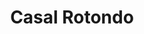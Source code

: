---
title: Casal Rotondo

mediaPath: /videos/cr_23_en-5851-1080p.mp4
mediaPosition:  []
mediaRotation:  []
mediaScale: 1
cameraFOV: 60

cameraPosition:  []
cameraTarget:  []

animationEntry: 
---